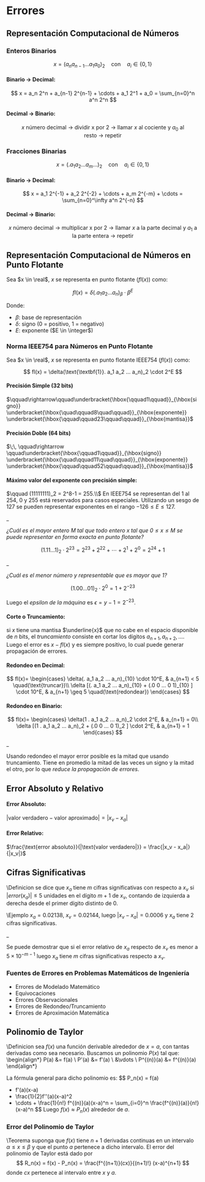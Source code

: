 Errores
=======

Representación Computacional de Números
---------------------------------------

### Enteros Binarios

$$
x = (a_n a_{n-1} ... a_1 a_0)_2 \quad\text{con}\quad a_i \in \{0,1\}
$$

#### Binario $\rightarrow$ Decimal:
$$
x = a_n 2^n + a_{n-1} 2^{n-1} + \cdots + a_1 2^1 + a_0 = \sum_{n=0}^n a^n 2^n
$$

#### Decimal $\rightarrow$ Binario:
$$
\text{$x$ número decimal} \ \rightarrow \
\text{dividir x por 2} \ \rightarrow \
\text{llamar $x$ al cociente y $a_0$ al resto} \ \rightarrow \
\text{repetir}
$$

### Fracciones Binarias

$$
x = (.a_1 a_2 ... a_m ...)_2 \quad\text{con}\quad a_i \in \{0,1\}
$$

#### Binario $\rightarrow$ Decimal:
$$
x = a_1 2^{-1} + a_2 2^{-2} + \cdots + a_m 2^{-m} + \cdots 
= \sum_{n=0}^\infty a^n 2^{-n}
$$

#### Decimal $\rightarrow$ Binario:
$$
\text{$x$ número decimal} \ \rightarrow \
\text{multiplicar x por 2} \ \rightarrow \
\text{llamar $x$ a la parte decimal y $a_1$ a la parte entera} \ \rightarrow \
\text{repetir}
$$

Representación Computacional de Números en Punto Flotante
---------------------------------------------------------

Sea $x \in \real$, $x$ se representa en punto flotante ($fl(x)$) como:

$$ 
fl(x) = \delta(. a_1 a_2 ... a_n)_\beta \cdot \beta^E 
$$

Donde:

+ $\beta$: base de representación
+ $\delta$: signo (0 = positivo, 1 = negativo)
+ $E$: exponente ($E \in \integer$)

### Norma IEEE754 para Números en Punto Flotante

Sea $x \in \real$, $x$ se representa en punto flotante IEEE754 ($fl(x)$) como:

$$ 
fl(x) = \delta(\text{\textbf{1}}. a_1 a_2 ... a_n)_2 \cdot 2^E 
$$

#### Precisión Simple (32 bits) 
$\qquad\rightarrow\qquad\underbracket{\hbox{\qquad1\qquad}}_{\hbox{signo}}
\underbracket{\hbox{\quad\qquad8\quad\qquad}}_{\hbox{exponente}}
\underbracket{\hbox{\qquad\qquad23\qquad\qquad}}_{\hbox{mantisa}}$

#### Precisión Doble (64 bits)
$\;\, \qquad\rightarrow \qquad\underbracket{\hbox{\qquad1\qquad}}_{\hbox{signo}}
\underbracket{\hbox{\quad\qquad11\quad\qquad}}_{\hbox{exponente}}
\underbracket{\hbox{\qquad\qquad52\qquad\qquad}}_{\hbox{mantisa}}$

#### Máximo valor del exponente con precisión simple:
$\qquad (11111111)_2 = 2^8-1 = 255.\\$ En IEEE754 se representan del 1 al 254, 0
y 255 está reservados para casos especiales. Utilizando un sesgo de 127 se
pueden representar exponentes en el rango $-126 \leq E \leq 127$.

\_

_¿Cuál es el mayor entero $M$ tal que todo entero $x$ tal que $0 \leq x \leq M$
se puede representar en forma exacta en punto flotante?_

$$
(1.11...1)_2 \cdot 2^{23} = 2^{23} + 2^{22} + \cdots + 2^1 + 2^0 = 2^{24} + 1
$$

\_ 

_¿Cuál es el menor número $y$ representable que es mayor que 1?_

$$
(1.00...01)_2 \cdot 2^0 = 1 + 2^{-23}
$$

Luego el _epsilon de la máquina_ es $\epsilon = y - 1 = 2^{-23}$.

#### Corte o Truncamiento:
si $x$ tiene una mantisa $\underline{x}$ que no cabe en el espacio disponible de
$n$ bits, el _truncamiento_ consiste en cortar los dígitos $a_{n+1}, a_{n+2},
...$. Luego el error es $x - fl(x)$ y es siempre positivo, lo cual puede generar
propagación de errores.

#### Redondeo en Decimal: 

$$
fl(x)=
\begin{cases}
\delta(. a_1 a_2 ... a_n)_{10} \cdot 10^E, & a_{n+1} < 5 \quad(\text{truncar})\\ 
\delta [(. a_1 a_2 ... a_n)_{10} + (.0 0 ... 0 1)_{10} ] 
  \cdot 10^E, & a_{n+1} \geq 5 \quad(\text{redondear})
\end{cases}
$$

#### Redondeo en Binario:

$$
fl(x)=
\begin{cases}
\delta(1 . a_1 a_2 ... a_n)_2 \cdot 2^E, & a_{n+1} = 0\\ 
\delta [(1 . a_1 a_2 ... a_n)_2 + (.0 0 ... 0 1)_2 ] \cdot 2^E, & a_{n+1} = 1 
\end{cases}
$$

\_

Usando redondeo el mayor error posible es la mitad que usando truncamiento.
Tiene en promedio la mitad de las veces un signo y la mitad el otro, por lo que
*reduce la propagación de errores*.

Error Absoluto y Relativo
-------------------------

#### Error Absoluto:

$|\text{valor verdadero} - \text{valor aproximado}| = |x_v - x_a|$

#### Error Relativo:

$\frac{\text{error absoluto}}{|\text{valor verdadero|}} = \frac{|x_v -
x_a|}{|x_v|}$

Cifras Significativas
---------------------

\Definicion se dice que $x_a$ tiene $m$ cifras significativas con respecto a
$x_v$ si $|error(x_a)| \leq 5$ unidades en el dígito $m+1$ de $x_v$, contando de
izquierda a derecha desde el primer dígito distinto de 0.

\Ejemplo $x_a = 0.02138$, $x_v = 0.02144$, luego $|x_v - x_a| = 0.0006$ y $x_a$
tiene 2 cifras significativas.

\_ 

Se puede demostrar que si el error relativo de $x_a$ respecto de $x_v$ es menor
a $5 \times 10 ^{-m-1}$ luego $x_a$ tiene $m$ cifras significativas respecto a
$x_v$.

### Fuentes de Errores en Problemas Matemáticos de Ingeniería

+ Errores de Modelado Matemático
+ Equivocaciones
+ Errores Observacionales
+ Errores de Redondeo/Truncamiento
+ Errores de Aproximación Matemática

Polinomio de Taylor
-------------------

\Definicion sea $f(x)$ una función derivable alrededor de $x = a$, con tantas
derivadas como sea necesario. Buscamos un polinomio $P(x)$ tal que:
\begin{align*}
P(a) &= f(a) \\
P'(a) &= f'(a) \\
&\vdots \\
P^{(n)}(a) &= f^{(n)}(a)
\end{align*}

La fórmula general para dicho polinomio es:
$$
P_n(x) 
= f(a) 
+ f'(a)(x-a) 
+ \frac{1}{2}f''(a)(x-a)^2 
+ \cdots + \frac{1}{n!} f^{(n)}(a)(x-a)^n
= \sum_{i=0}^n \frac{f^{(n)}(a)}{n!} (x-a)^n
$$
Luego $f(x) \approx P_n(x)$ alrededor de $a$.

### Error del Polinomio de Taylor

\Teorema suponga que $f(x)$ tiene $n+1$ derivadas continuas en un intervalo
$\alpha \leq x \leq \beta$ y que el punto $a$ pertenece a dicho intervalo. El
error del polinomio de Taylor está dado por
$$ 
R_n(x) = f(x) - P_n(x) = \frac{f^{(n+1)}(cx)}{(n+1)!} (x-a)^{n+1}  
$$
donde $cx$ pertenece al intervalo entre $x$ y $a$.
